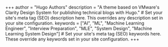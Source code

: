 +++
author = "Hugo Authors"
description = "A theme based on VMware's Clarity Design System for publishing technical blogs with Hugo." # Set your site's meta tag (SEO) description here. This overrides any description set in your site configuration.
keywords = ["AI", "ML", "Machine Learning Engineer", "Interview Preparation", "MLE", "System Design", "Machine Learning System Design"] # Set your site's meta tag (SEO) keywords here. These override any keywords set in your site configuration.
+++
